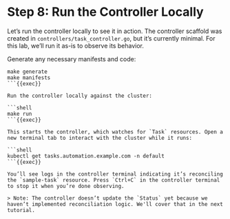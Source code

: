 # Step 8: Run the Controller Locally

Let’s run the controller locally to see it in action. The controller scaffold was created in `controllers/task_controller.go`, but it’s currently minimal. For this lab, we’ll run it as-is to observe its behavior.

Generate any necessary manifests and code:

```shell
make generate
make manifests
```{{exec}}

Run the controller locally against the cluster:

```shell
make run
```{{exec}}

This starts the controller, which watches for `Task` resources. Open a new terminal tab to interact with the cluster while it runs:

```shell
kubectl get tasks.automation.example.com -n default
```{{exec}}

You’ll see logs in the controller terminal indicating it’s reconciling the `sample-task` resource. Press `Ctrl+C` in the controller terminal to stop it when you’re done observing.

> Note: The controller doesn’t update the `Status` yet because we haven’t implemented reconciliation logic. We'll cover that in the next tutorial.